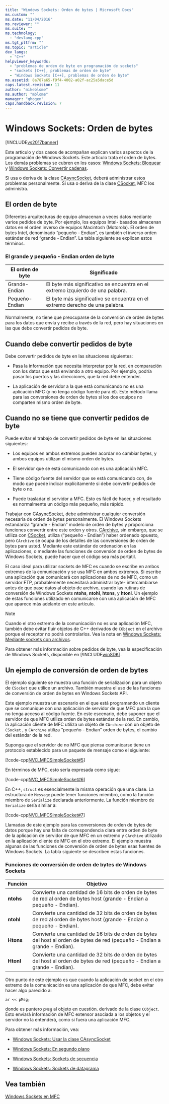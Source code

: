 ```yaml
---
title: "Windows Sockets: Orden de bytes | Microsoft Docs"
ms.custom: ""
ms.date: "11/04/2016"
ms.reviewer: ""
ms.suite: ""
ms.technology: 
  - "devlang-cpp"
ms.tgt_pltfrm: ""
ms.topic: "article"
dev_langs: 
  - "C++"
helpviewer_keywords: 
  - "problemas de orden de byte en programación de sockets"
  - "sockets [C++], problemas de orden de byte"
  - "Windows Sockets [C++], problemas de orden de byte"
ms.assetid: 8a787a65-f9f4-4002-a02f-ac25a5dace5d
caps.latest.revision: 11
author: "mikeblome"
ms.author: "mblome"
manager: "ghogen"
caps.handback.revision: 7
---
```

# Windows Sockets: Orden de bytes
[!INCLUDE[vs2017banner](../assembler/inline/includes/vs2017banner.md)]

Este artículo y dos casos de acompañan explican varios aspectos de la programación de Windows Sockets.  Este artículo trata el orden de bytes.  Los demás problemas se cubren en los casos: [Windows Sockets: Bloquear](../mfc/windows-sockets-blocking.md) y [Windows Sockets: Convertir cadenas](../mfc/windows-sockets-converting-strings.md).  
  
 Si usa o deriva de la clase [CAsyncSocket](../mfc/reference/casyncsocket-class.md), deberá administrar estos problemas personalmente.  Si usa o deriva de la clase [CSocket](../mfc/reference/csocket-class.md), MFC los administra.  
  
## El orden de byte  
 Diferentes arquitecturas de equipo almacenan a veces datos mediante varios pedidos de byte.  Por ejemplo, los equipos Intel\- basados almacenan datos en el orden inverso de equipos Macintosh \(Motorola\).  El orden de bytes Intel, denominado “pequeño \- Endian”, es también el inverso orden estándar de red “grande \- Endian”.  La tabla siguiente se explican estos términos.  
  
### El grande y pequeño \- Endian orden de byte  
  
|El orden de byte|Significado|  
|----------------------|-----------------|  
|Grande\-Endian|El byte más significativo se encuentra en el extremo izquierdo de una palabra.|  
|Pequeño\-Endian|El byte más significativo se encuentra en el extremo derecho de una palabra.|  
  
 Normalmente, no tiene que preocuparse de la conversión de orden de bytes para los datos que envía y recibe a través de la red, pero hay situaciones en las que debe convertir pedidos de byte.  
  
## Cuando debe convertir pedidos de byte  
 Debe convertir pedidos de byte en las situaciones siguientes:  
  
-   Pasa la información que necesita interpretar por la red, en comparación con los datos que está enviando a otro equipo.  Por ejemplo, podría pasar los puertos y las direcciones, que la red debe entender.  
  
-   La aplicación de servidor a la que está comunicando no es una aplicación MFC \(y no tenga código fuente para él\).  Este método llama para las conversiones de orden de bytes si los dos equipos no comparten mismo orden de byte.  
  
## Cuando no se tiene que convertir pedidos de byte  
 Puede evitar el trabajo de convertir pedidos de byte en las situaciones siguientes:  
  
-   Los equipos en ambos extremos pueden acordar no cambiar bytes, y ambos equipos utilizan el mismo orden de bytes.  
  
-   El servidor que se está comunicando con es una aplicación MFC.  
  
-   Tiene código fuente del servidor que se está comunicando con, de modo que puede indicar explícitamente si debe convertir pedidos de byte o no.  
  
-   Puede trasladar el servidor a MFC.  Esto es fácil de hacer, y el resultado es normalmente un código más pequeño, más rápido.  
  
 Trabajar con [CAsyncSocket](../mfc/reference/casyncsocket-class.md), debe administrar cualquier conversión necesaria de orden de bytes personalmente.  El Windows Sockets estandariza “grande \- Endian” modelo de orden de bytes y proporciona funciones convertir entre este orden y otros.  [CArchive](../mfc/reference/carchive-class.md), sin embargo, que se utiliza con [CSocket](../mfc/reference/csocket-class.md), utiliza \(“pequeño \- Endian”\) haber ordenado opuesto, pero `CArchive` se ocupa de los detalles de las conversiones de orden de bytes para usted.  Mediante este estándar de ordenación en las aplicaciones, o mediante las funciones de conversión de orden de bytes de Windows Sockets, puede hacer que el código sea más portátil.  
  
 El caso ideal para utilizar sockets de MFC es cuando se escribe en ambos extremos de la comunicación y se usa MFC en ambos extremos.  Si escribe una aplicación que comunicará con aplicaciones de no de MFC, como un servidor FTP, probablemente necesitará administrar byte\- intercambiarse antes de que pase datos al objeto de archivo, usando las rutinas de conversión de Windows Sockets **ntohs**, **ntohl**, **htons**, y **htonl**.  Un ejemplo de estas funciones utilizado en comunicarse con una aplicación de MFC que aparece más adelante en este artículo.  
  
> [!NOTE]
>  Cuando el otro extremo de la comunicación no es una aplicación MFC, también debe evitar fluir objetos de C\+\+ derivados de `CObject` en el archivo porque el receptor no podrá controlarlos.  Vea la nota en [Windows Sockets: Mediante sockets con archivos](../mfc/windows-sockets-using-sockets-with-archives.md).  
  
 Para obtener más información sobre pedidos de byte, vea la especificación de Windows Sockets, disponible en [!INCLUDE[winSDK](../atl/includes/winsdk_md.md)].  
  
## Un ejemplo de conversión de orden de bytes  
 El ejemplo siguiente se muestra una función de serialización para un objeto de `CSocket` que utilice un archivo.  También muestra el uso de las funciones de conversión de orden de bytes en Windows Sockets API.  
  
 Este ejemplo muestra un escenario en el que está programando un cliente que se comunique con una aplicación de servidor de que MFC para la que no tenga acceso al código fuente.  En este escenario, debe suponer que el servidor de que MFC utiliza orden de bytes estándar de la red.  En cambio, la aplicación cliente de MFC utiliza un objeto de `CArchive` con un objeto de `CSocket` , y `CArchive` utiliza “pequeño \- Endian” orden de bytes, el cambio del estándar de la red.  
  
 Suponga que el servidor de no MFC que piensa comunicarse tiene un protocolo establecido para un paquete de mensaje como el siguiente:  
  
 [!code-cpp[NVC_MFCSimpleSocket#5](../mfc/codesnippet/CPP/windows-sockets-byte-ordering_1.cpp)]  
  
 En términos de MFC, esto sería expresada como sigue:  
  
 [!code-cpp[NVC_MFCSimpleSocket#6](../mfc/codesnippet/CPP/windows-sockets-byte-ordering_2.cpp)]  
  
 En C\+\+, `struct` es esencialmente la misma operación que una clase.  La estructura de `Message` puede tener funciones miembro, como la función miembro de `Serialize` declarada anteriormente.  La función miembro de `Serialize` sería similar a:  
  
 [!code-cpp[NVC_MFCSimpleSocket#7](../mfc/codesnippet/CPP/windows-sockets-byte-ordering_3.cpp)]  
  
 Llamadas de este ejemplo para las conversiones de orden de bytes de datos porque hay una falta de correspondencia clara entre orden de byte de la aplicación de servidor de que MFC en un extremo y `CArchive` utilizado en la aplicación cliente de MFC en el otro extremo.  El ejemplo muestra algunas de las funciones de conversión de orden de bytes esas fuentes de Windows Sockets.  La tabla siguiente se describen estas funciones.  
  
### Funciones de conversión de orden de bytes de Windows Sockets  
  
|Función|Objetivo|  
|-------------|--------------|  
|**ntohs**|Convierte una cantidad de 16 bits de orden de bytes de red al orden de bytes host \(grande \- Endian a pequeño \- Endian\).|  
|**ntohl**|Convierte una cantidad de 32 bits de orden de bytes de red al orden de bytes host \(grande \- Endian a pequeño \- Endian\).|  
|**Htons**|Convierte una cantidad de 16 bits de orden de bytes del host al orden de bytes de red \(pequeño \- Endian a grande \- Endian\).|  
|**Htonl**|Convierte una cantidad de 32 bits de orden de bytes del host al orden de bytes de red \(pequeño \- Endian a grande \- Endian\).|  
  
 Otro punto de este ejemplo es que cuando la aplicación de socket en el otro extremo de la comunicación es una aplicación de que MFC, debe evitar hacer algo parecido a:  
  
 `ar << pMsg;`  
  
 donde es puntero `pMsg` al objeto en cuestión. derivado de la clase `CObject`.  Esto enviará información de MFC extensor asociada a los objetos y el servidor no la entenderá, como si fuera una aplicación MFC.  
  
 Para obtener más información, vea:  
  
-   [Windows Sockets: Usar la clase CAsyncSocket](../mfc/windows-sockets-using-class-casyncsocket.md)  
  
-   [Windows Sockets: En segundo plano](../mfc/windows-sockets-background.md)  
  
-   [Windows Sockets: Sockets de secuencia](../mfc/windows-sockets-stream-sockets.md)  
  
-   [Windows Sockets: Sockets de datagrama](../mfc/windows-sockets-datagram-sockets.md)  
  
## Vea también  
 [Windows Sockets en MFC](../mfc/windows-sockets-in-mfc.md)
